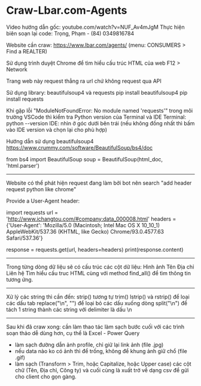 # Craw-Lbar.com-Agents
 Video hướng dẫn gốc: youtube.com/watch?v=NUF_Av4mJgM
 Thực hiện biên soạn lại code: Trọng, Phạm - (84) 0349816784

 Website cần craw: https://www.lbar.com/agents/
 (menu: CONSUMERS > Find a REALTER)

 Sử dụng trình duyệt Chrome để tìm hiểu cấu trúc HTML của web
 F12 > Network

 Trang web này request thẳng ra url chứ không request qua API

 Sử dụng library: beautifulsoup4 và requests
 pip install beautifulsoup4
 pip install requests

 Khi gặp lỗi "ModuleNotFoundError: No module named 'requests'" trong môi trường VSCode
 thì kiểm tra Python version của Terminal và IDE
 Terminal: python --version
 IDE: nhìn ở góc dưới bên trái (nếu không đồng nhất thì bấm vào IDE version và chọn lại cho phù hợp)

 Hướng dẫn sử dụng beautifulsoup4
 https://www.crummy.com/software/BeautifulSoup/bs4/doc

 from bs4 import BeautifulSoup
soup = BeautifulSoup(html_doc, 'html.parser')

------------

Website có thể phát hiện request đang làm bởi bot
nên search "add header request python like chrome"

Provide a User-Agent header:

import requests
url = 'http://www.ichangtou.com/#company:data_000008.html'
headers = {'User-Agent': 'Mozilla/5.0 (Macintosh; Intel Mac OS X 10_10_1) AppleWebKit/537.36 (KHTML, like Gecko) Chrome/93.0.4577.63 Safari/537.36'}

response = requests.get(url, headers=headers)
print(response.content)

----
Trong từng dòng dữ liệu sẽ có cấu trúc các cột dữ liệu:
    Hình ảnh
    Tên
    Địa chỉ
    Liên hệ
Tìm hiểu cấu truc HTML cùng với method find_all() để tìm thông tin tương ứng.

-----
Xử lý các string thì cần đến:
    strip() tương tự trim()
    lstrip() và rstrip() để loại các dấu tab
    replace("\n", "") để loại bỏ các dấu xuống dòng
    split("\n") để tách 1 string thành các string với delimiter là dấu \n

---
Sau khi đã craw xong:
cần làm thao tác làm sạch bước cuối với các trình soạn thảo dễ dùng hơn, cụ thể là Excel - Power Query
- làm sạch đường dẫn ảnh profile, chỉ giữ lại link ảnh (file .jpg)
- nếu data nào ko có ảnh thì để trống, không để khung ảnh giữ chổ (file .gif)
- làm sạch (Transform > Trim, hoặc Capitalize, hoặc Upper case) các cột chữ (Tên, Địa chỉ, Công ty)
và cuối cùng là xuất trở về dạng csv để gửi cho client cho gọn gàng.